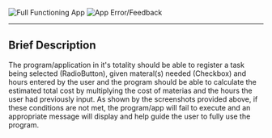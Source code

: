 ![Full Functioning App](https://github.com/user-attachments/assets/72171365-0e1e-4f81-b9ea-a99d65650234)
![App Error/Feedback](https://github.com/user-attachments/assets/10007e51-b869-464b-a558-5b4140ab8ea0)

---------------------------------

Brief Description
-------

The program/application in it's totality should be able to register a task being selected (RadioButton), given materal(s) needed (Checkbox) and hours entered by the user and the program should 
be able to calculate the estimated total cost by multiplying the cost of materias and the hours the user had previously input. As shown by the screenshots provided above, if these conditions are 
not met, the program/app will fail to execute and an appropriate message will display and help guide the user to fully use the program.
